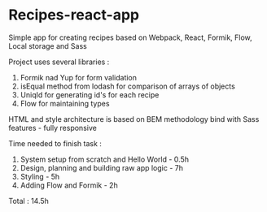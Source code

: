 # Recipes-react-app
Simple app for creating recipes based on Webpack, React, Formik, Flow, Local storage and Sass

Project uses several libraries :

1. Formik nad Yup for form validation
2. isEqual method from lodash for comparison of arrays of objects
3. UniqId for generating id's for each recipe
4. Flow for maintaining types

HTML and style architecture is based on BEM methodology bind with Sass features - fully responsive

Time needed to finish task :

1. System setup from scratch and Hello World - 0.5h
2. Design, planning and building raw app logic - 7h
3. Styling - 5h
4. Adding Flow and Formik - 2h

Total : 14.5h
